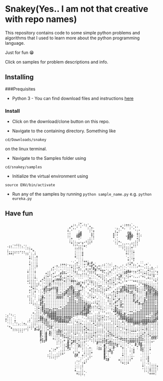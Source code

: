 # Snakey(Yes.. I am not that creative with repo names)

This repository contains code to some simple python problems and algorithms that I used to learn more about the python programming language.

Just for fun :grin:

Click on samples for problem descriptions and info.


## Installing

###Prequisites

* Python 3 - You can find download files and instructions [here](https://www.python.org/downloads/)

### Install

* Click on the download/clone button on this repo.

* Navigate to the containing directory. Something like 
```
cd/Downloads/snakey
```
on the linux terminal.

* Navigate to the Samples folder using
 ```
 cd/snakey/samples
 ```

* Initialize the virtual environment using
 ```
 source ENV/bin/activate
 ```

* Run any of the samples by running ```python sample_name.py``` e.g. ```python eureka.py```



## Have fun

<pre style="font: 10px/5px monospace;">                                       `;+',                                                                  
                                     ;:  `  :'                   ;++;`                                        
                                    + `;';''` +                +` ``` ',                                      
                                   +`,,     `; +             ,.`+,``;'.`'                                     
                                  : .`        ;.`           ``,.      '..,                                    
                                  +.'   :     ,`+           ;`.        '.'                                    
                                  ,.    :#     :;          ,`+     @@   ;,                                    
                                  .:   ;##     +,          +`,     ,#;  +,.                                   
                                  .,   @##     +,          +``    ,###  ;,.                                   
                                  '.   +#,    .::          +``    `###` ',`                                   
                                  '.+   .    .;.'          '.'     #@   +,                                    
                                   ,.,      ..;,'          .`:         ,,;                                    
                                   ;,.;.....:;,;            ;.+.      .;,'                                    
                                    +,.;+'+'`,:`            .,`',....;;,:                                     
     ,;;.                            ;,,,,:,,'`              ',,.:'':`,,:                                     
  ;:`````.''                          '',,:+.                 ::,,,,,,::                                      
 '``   ``` `:;                        ;,,,,`                    ;',,,+                                        
 ,``````````` +                       :```:                      :,,,,                                        
 ,,,,,,,,,,``` +                      ,```'                      ',,,,:                                       
 :,,,,:;';:,,`.`:                     ,```+                       :,.,+                              ,''.     
 .++;`     ;;`..;                     ,```+                       +...'                            +`````'    
            ',..`,                    ;```+                       .`..'                           :``    `;   
             :...+                    +```'                        ,..'                         `,`  ```  `'  
             +...;                    '```:                        '..+                         ;` ``````  `;
             '`..,                    .```.                        +.`;                        +` ```,:,`` `;
             ;...,                     .```++:                     ',,`                        . ```,;+,,```,,
             '...,                  `',+```'`+;#                   :,+    ``                  '````,'  ,,.``,'
             +...:            :++; ,,,,,```+`#''+`   .;'':`       ;'+';.'.``.+`               '```.+    ;,`,,'
             '...+          +.`````',,,`:``.``+#'+,+:`` ```,+  ,'.``` ``,+..`..'              ,```,`    ;,,,,.
             :...'        +`` ```` `+,,:+```'``;+';,,``````,,':``  ````` ``'..,,+  `          .```,     +,,,+
             ,..``       ;. `````````;;';:``+;+`#+`+,.````,:'`` `.`.`````...`',,+:``.'.       ...`,      '''  
            :...:       ,````:':`````,,,``.;',;;,#``+++':,'``` ```;+;,,,;+`..,+,,,.....;      :....,          
            +...+      ;,``;`  ++'````+,``````;;;,```+,,,+`` ```'+###''+';:,,,,',,'+...`,     +....+          
            '...:     +,,,+   #+++'````;,.::;```';,,,,':;`` ``:;'++,.``   `;+:,:,,.;'`..,      ....`.         
            ;...,     ,,,;  ,;''..,:````':```:`` `+,,,,,`````+'+'`,...````...`:+:+   +...'     '`...'         
            :...;    ;:+':;+``#,.,+:+````````'``` `+,;,````.;'+#```;+':,,:'+,`...+   ,...;      +...`;        
            :...+    +,,,,',..:,+,,,,:```````'+``` `',,,``::,,+.';```      ``.+,..,;  :,,,       '...:        
            ',,,,`  +,,,,:,,###;,;',;',.```.,::'``` `',,,+:;''+.````.........```',..::',,,`      ....``       
            +,,,,' +.`,,,;#':;:'+;''##+,,,,,'';+:,`` `',+;;;'..`.'+'''++;,,......`+`..:':,`       '...;       
            .,,,,,;`..,,:'::;;;:''''':''+'+;'``+;;:````:;,,+`.+,``    ```:;,,,,....;`...`,':      +...'       
             ',,,,;..`.,#:''';;''''''''##;'``+``,,;'````,''.+ ```,,,,,,, .`++;,,,,..;;`....`+     '...'       
             ,,,,;` ...;+'''''''''''+''''#,`,````,:++```,''```.,,:'++++;,`..##+',,,..+::....,.   `....:       
              +,,' `.`#';'+++''''''##+''''+.`` `,',+;;','+ ``,,'##++++++',.,++##+,,,..+,'...,+   ;....`       
              ,+:. ..#+++#++#'''''++#+'''';`` `+;,,,:;;;+```,;'++++++++++,,,++++#+:,,..+:.,`,' ::....,        
             +..:` .`#++#'''#''''+#++#''++`` `+;;:,,,;;+```,';'#+##+'''++,,:+'##+#+,,,.... .,',......+        
             ,..+ `..++'''''#';'+#+++#++#'`` .':.``':,'```,+;++#+'+#+#''+:;''++#++#+,,,,.`.,,+,,....:         
             `..' `.`+''''''+''++#+++#+++:```:,,`````':..,';;+''''''++';'''''#+#++##',,,,,,,:,,,,,,,:         
            .,.`: ..;''';'''++++#'+++++##:,` `,,.`` ``',,:;;;''''';'''#;;''''#+++####',,,,,,':,,,,'.          
            .,.`. ..@'''''''++++''+'+++++;,` ;',,;`` ``:,';,+'''';''''+;::;''+++++++##+;,,';:;''',:           
            `,,`` .`#+''''''###+'''+++'+++,.` `'+'.`` `'+,,,''''';''''+;';''+++++++++#;;;;,,,:;,,,;           
             ,,.` .@+''''''''''''''+++''++,,.````.'``` `;,,+''#'''''''+'''''+'+++++++#:,,+.,'.,'..,'          
             ',.`.`++''''''''''''''++++;+++,,,.`.,:;``` ;,,''+'+''''''#'#'''#+++++;++#;,.+:, .,'...'          
             ;,,..`+#'''''''''''''+++++;++++:,,,,:;'``` `:,,#''+'''''''#++''++++++;+++'..', ..:+. .:          
              ',:,.#++''''''''''''++++++++++#'''''+;'``` +,:'''++''''''''#+#++++++'++#+...`..';'' .:          
               '',,+++'''''''''''++++++++++++##,,,,;;``` .,'++'#'''''''''''++++++++++++...+.';''. ,;          
                ',,,#+''''''''+'+++++++++++#+##,.`,';'.```':+''++''''''''''++++++++++++'...,'',. .,+          
                 :+;#+++''+++''++++++++++++#+#+````+;;````;,#+'''''''''''''+++++++++++++...;..``.,,:          
                `;,;#+++#++;+++++++++++++++###;````'':'````:@+++''''''';''+++++++++++++#+...:,,,,,;           
                ',,:+#++++++++++++++++++++#++#+````;`.:`..`+#+++''''++''+++++++++++#+###,+.`..+,,:.           
               +,,,:'@##+###+++++++++++++#++##;.`..;```:...`,##+'+''''++++++++++;++#++##:;+. .,++`            
 ,':           ..,,';''#####+++++++++++#++###'``.,,',,,'`...+:##+#'++++++++++++;;+#++##;;;;;``,,`             
`.``'`        '..,,+'';@####++++++++++'.``.'+:,,,,,+,,,,,...,::#+++'+++++++++';'+++++#@::,:'. .,+             
'`  `'        :.,,;##;;,#######+####+.`    ..;,,,,,:;+''',,,,';###+#+++++++++++++++###;,,,:'. .,'             
+``` '       ; .,,'##++,,####+#++++#......` .`:,,,'+;;;;'',,,,++###+##++++++++++++####;::;'+. .,;             
;``` +       : .,,++++#,,,,@#####+++....`....`:;;;'+'''''',,,,,';'####+++++####++#@';;;'';,: .,,'             
```` :      '`.,,'''++++,,,,;######,.,'+;,`..,,';';;;:,,,,',,,,,+;'###############;;';:,:,'` .,,;             
 '`` `', `+,``.,,''''+++',,,,,,,,;''';,;;+,,,,,,+';;,,,,,,,;,,,.,;';;'@##@,@@#;;;;;;',;:'.` .,,:              
 ,``` ``````..,,'';;''+++',,,,,,,,,,,,,;;;',,,,,,+;;',,,,,,,',,,..,,,,.`..,,,:;;';;;',;.`...,,,:              
  +,````````,,,;';;;'''++#',,,,,,,,,,,,;;;;+,,,,,,:''',,,,,,,+;,,,.......,,,,:;;;;;,:,'...,,,,'               
   +,,,,,,,,,', +'''''''++,:',,,,,,,,:;;;;;;+,,,,,,,,;',,,,,,,:';,,,,,,,,,,,,+;;';,,;';+,,,,',                
    ;;,,,,:';   #+#''''+'',,:+';::;;;;;;;;;+;+,,,,,,,;'',,,,,,:,''+:,,,,,,:+,+;;,,:,,,,;'++,    +''           
      `,:,       ` #''' +;.,+##;'';;;;;;'';;;''',,,,,;;'+,,,,.,;:,;;;+++':,,,';;,,,,,,,;;+      ...:          
                   #''# #;..+++';;;;';;;;'';+;;;;+''''';;+,,,,..:;;:,,,.,,,,+';;,,,,,,,;+;      ...,+         
                   #''# @'..++++';;,,:+';;';,,;;;;;;;';;;++,,,,...:,....,,,+;;+;:,,,,,;';'     :...,;         
                   #;'#  '..;'+++';,,,,,,,,,,,;;+;;'::;;+;++',,,.......,,,+;;;;+';:;+';;;;'    ;...,:         
                   +''#  `...;''+++':,,,,,,,,;;+,::,,,;':,,'++':,,,,,:,:'++;:,:'###;  ;;;,,,' +...,,'         
                   ++'#   +...,'''++'';::::;;';,,,,,,:+',,,,,;+#+++'++++++++,,,:+++   +;,,,,.....,,,'         
                   #++#    '...,+ +'+++'+''',:',,,,:'++#',....,;++++++++++++:,,,',     ',,,,....,,,:          
                   ,++'     ;`..' #''#+';;;+    .'+++++++#+,.....;++###+++''',,,+       ;,,,,,,,,,,,          
                     `      ,``.,.#'#.'+,,,:      #''''++++++......+   +'##''...`        +,,,,,,,,:           
                             '`.,'#:' ''+,,,'     '''`#''++++#'.....'  #'+#;;...          .+,,,,'`            
                            ..`.,+#'' ''#;...'    ::' #;'''+.+ +.. ..' '+ #',...             ,,               
                            + `.,'#+' '' `....+   ,++`+'';'#    +.. ..: . ++...:                              
                         ':+` .,,.;+ `''  '...,`   ++ #''+',    :.. ..+   @+...+                              
                        +.   ..,'    ,'', `...,'      #'+#+`    ... ..+    +...'                              
                        ..``..,,;    :''+ `;..,+      #''`@     ,.. `.+    :....                              
                       ,.....,,+     `++' .'..,'      #''       ;.. ..'    ....                               
                       ,,..,,,'       @#  +`.`,,      #,'       +....,.   `...;                               
                        ;,,,:'           . ``,:       #''      ......:    ....+                               
                         ''.            `.``,,'       #++`    ,.....,+    ....+                               
                                        , `,,'         +#     +,...,:     ...`+                               
                                       ' `,,:                  ;,,,,'     `.. +                               
                                      '```,+                    +,,+       ,. ,;                              
                                      ' `.,`                               ;.``.;:;                           
                                      :``,;                                +....:::+                          
                                      ,``,'                                ,...;:::'                          
                                      ;``.;                                 ;..+:::'                          
                                      +,,,,.                                ,..+:::'                          
                                      `,,,,'                                 '.;:::                           
                                       +,,,,`                                 `+++.                           
                                        ';',                                                                  
</pre>
